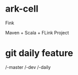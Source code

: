 # ark-cell
Fink

Maven + Scala + FLink Project

# git daily feature
/-master
    /-dev
        /-daily
